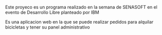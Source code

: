 Este proyeco es un programa realizado en la semana de SENASOFT en el evento de Desarrollo Libre planteado por IBM

Es una aplicacion web en la que se puede realizar pedidos para alquilar bicicletas y tener su panel administrativo
